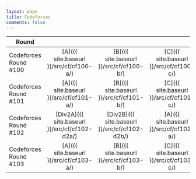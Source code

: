 ```yaml
---
layout: page
title: Codeforces
comments: false
---
```


|Round                   |     |     |     |     |     |     |     |
|------------------------|:---:|:---:|:---:|:---:|:---:|:---:|:---:|
|Codeforces Round #100   |[A]({{ site.baseurl }}/src/cf/cf100-a/)|[B]({{ site.baseurl }}/src/cf/cf100-b/)|[C]({{ site.baseurl }}/src/cf/cf100-c/)|[D]({{ site.baseurl }}/src/cf/cf100-d/)|[E]({{ site.baseurl }}/src/cf/cf100-e/)|[F]({{ site.baseurl }}/src/cf/cf100-f/)|
|Codeforces Round #101   |[A]({{ site.baseurl }}/src/cf/cf101-a/)|[B]({{ site.baseurl }}/src/cf/cf101-b/)|[C]({{ site.baseurl }}/src/cf/cf101-c/)|[D]({{ site.baseurl }}/src/cf/cf101-d/)|[E]({{ site.baseurl }}/src/cf/cf101-e/)|
|Codeforces Round #102   |[Div2A]({{ site.baseurl }}/src/cf/cf102-d2a/)|[Div2B]({{ site.baseurl }}/src/cf/cf102-d2b/)|[A]({{ site.baseurl }}/src/cf/cf102-a/)|[B]({{ site.baseurl }}/src/cf/cf102-b/)|[C]({{ site.baseurl }}/src/cf/cf102-c/)|[D]({{ site.baseurl }}/src/cf/cf102-d/)| |
|Codeforces Round #103   |[A]({{ site.baseurl }}/src/cf/cf103-a/)|[B]({{ site.baseurl }}/src/cf/cf103-b/)|[C]({{ site.baseurl }}/src/cf/cf103-c/)|[D]({{ site.baseurl }}/src/cf/cf103-d/)|[E]({{ site.baseurl }}/src/cf/cf103-e/)|
